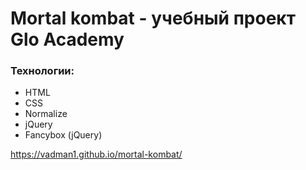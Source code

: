 # Mortal kombat - учебный проект Glo Academy

### Технологии:
- HTML
- CSS
- Normalize
- jQuery
- Fancybox (jQuery)

https://vadman1.github.io/mortal-kombat/

